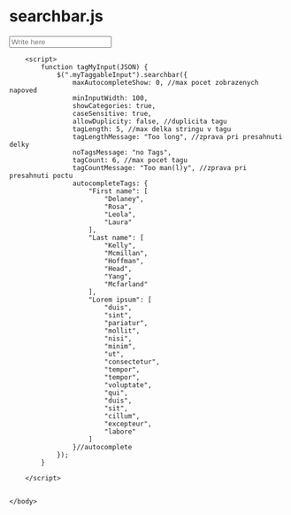 # searchbar.js
<!DOCTYPE html>
<!--
To change this license header, choose License Headers in Project Properties.
To change this template file, choose Tools | Templates
and open the template in the editor.
-->
<html>
    <head>
        <script src="http://ajax.googleapis.com/ajax/libs/jquery/1.12.3/jquery.min.js" type="text/javascript" charset="utf-8"></script>
        <script src="js/searchbar.js" type="text/javascript"></script>
        <link href="css/css.css" type="text/css" rel="stylesheet">
    </head>
    <body>
        <form>
            <input type="text" class="myTaggableInput" name="lel" placeholder="Write here">
        </form>

        <script>
            function tagMyInput(JSON) {
                $(".myTaggableInput").searchbar({
                    maxAutocompleteShow: 0, //max pocet zobrazenych napoved
                    minInputWidth: 100,
                    showCategories: true,
                    caseSensitive: true,
                    allowDuplicity: false, //duplicita tagu
                    tagLength: 5, //max delka stringu v tagu
                    tagLengthMessage: "Too long", //zprava pri presahnuti delky
                    noTagsMessage: "no Tags",
                    tagCount: 6, //max pocet tagu
                    tagCountMessage: "Too man(l)y", //zprava pri presahnuti poctu
                    autocompleteTags: {
                        "First name": [
                            "Delaney",
                            "Rosa",
                            "Leola",
                            "Laura"
                        ],
                        "Last name": [
                            "Kelly",
                            "Mcmillan",
                            "Hoffman",
                            "Head",
                            "Yang",
                            "Mcfarland"
                        ],
                        "Lorem ipsum": [
                            "duis",
                            "sint",
                            "pariatur",
                            "mollit",
                            "nisi",
                            "minim",
                            "ut",
                            "consectetur",
                            "tempor",
                            "tempor",
                            "voluptate",
                            "qui",
                            "duis",
                            "sit",
                            "cillum",
                            "excepteur",
                            "labore"
                        ]
                    }//autocomplete
                });
            }

        </script>


    </body>
</html>
